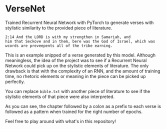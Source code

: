 # VerseNet
Trained Recurrent Neural Network with PyTorch to generate verses with stylistic similarity to the provided piece of literature.

```
2:14 And the LORD is with my strengthen in Samariah, and
him that Seckove and in them, bere was the God of Israel, which was wcords are preveepents all of the tribe earning.
```

This is an example snipped of a verse generated by this model. Although meaningless, the idea of the project was to see if a Recurrent Neural Network could pick up on the stylistic elements of literature. The only drawback is that with the complexity of an RNN, and the amount of training time, no rhetoric elements or meaning in the piece can be picked up perfectly. 
 
You can replace ```bible.txt``` with another piece of literature to see if the stylistic elements of that piece were also interpreted. 

As you can see, the chapter followed by a colon as a prefix to each verse is followed as a pattern when trained for the right number of epochs. 
 
Feel free to play around with what's in this repository!
